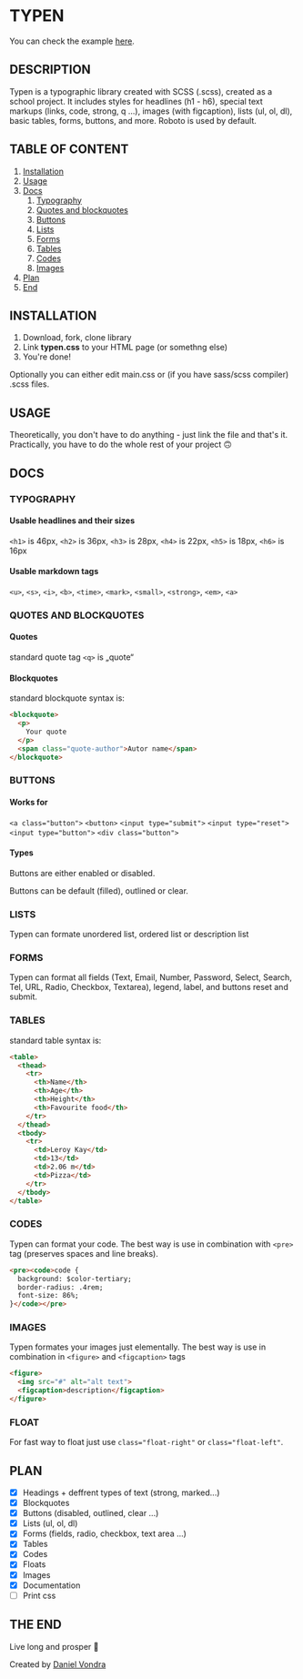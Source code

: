 # TYPEN

You can check the example [here](https://crasty01.github.io/typen/).

## DESCRIPTION

Typen is a typographic library created with SCSS (.scss), created as a school project.
It includes styles for headlines (h1 - h6), special text markups (links, code, strong, q ...), images (with figcaption), lists (ul, ol, dl), basic tables, forms, buttons, and more.
Roboto is used by default.

## TABLE OF CONTENT

1. [Installation](#Installation)
2. [Usage](#Usage)
3. [Docs](#Docs)
    1. [Typography](#Typography)
    2. [Quotes and blockquotes](##quotes-and-blockquotes)
    3. [Buttons](#Buttons)
    4. [Lists](#Lists)
    5. [Forms](#Forms)
    6. [Tables](#Tables)
    7. [Codes](#Codes)
    8. [Images](#Images)
4. [Plan](#Plan)
4. [End](#End)

## INSTALLATION

1. Download, fork, clone library
2. Link **typen.css** to your HTML page (or somethng else)
3. You're done!

Optionally you can either edit main.css or (if you have sass/scss compiler) .scss files.

## USAGE

Theoretically, you don't have to do anything - just link the file and that's it. Practically, you have to do the whole rest of your project 🙃

## DOCS

### TYPOGRAPHY

#### Usable headlines and their sizes
`<h1>` is 46px, `<h2>` is 36px, `<h3>` is 28px, `<h4>` is 22px, `<h5>` is 18px, `<h6>` is 16px

#### Usable markdown tags
`<u>`, `<s>`, `<i>`, `<b>`, `<time>`, `<mark>`, `<small>`, `<strong>`, `<em>`, `<a>`

### QUOTES AND BLOCKQUOTES

#### Quotes

standard quote tag `<q>` is „quote“

#### Blockquotes

standard blockquote syntax is:

```html
<blockquote>
  <p>
    Your quote
  </p>
  <span class="quote-author">Autor name</span>
</blockquote>
```

### BUTTONS

#### Works for

`<a class="button">`
`<button>`
`<input type="submit">`
`<input type="reset">`
`<input type="button">`
`<div class="button">`

#### Types

Buttons are either enabled or disabled.

Buttons can be default (filled), outlined or clear.

### LISTS

Typen can formate unordered list, ordered list or description list

### FORMS

Typen can format all fields (Text, Email, Number, Password, Select, Search, Tel, URL, Radio, Checkbox, Textarea), legend, label, and buttons reset and submit.

### TABLES

standard table syntax is:

```html
<table>
  <thead>
    <tr>
      <th>Name</th>
      <th>Age</th>
      <th>Height</th>
      <th>Favourite food</th>
    </tr>
  </thead>
  <tbody>
    <tr>
      <td>Leroy Kay</td>
      <td>13</td>
      <td>2.06 m</td>
      <td>Pizza</td>
    </tr>
  </tbody>
</table>
```

### CODES

Typen can format your code. The best way is use in combination with `<pre>` tag (preserves spaces and line breaks).

```html
<pre><code>code {
  background: $color-tertiary;
  border-radius: .4rem;
  font-size: 86%;
}</code></pre>
```

### IMAGES

Typen formates your images just elementally. The best way is use in combination in `<figure>` and `<figcaption>` tags

```html
<figure>
  <img src="#" alt="alt text">
  <figcaption>description</figcaption>
</figure>
```

### FLOAT

For fast way to float just use `class="float-right"` or `class="float-left"`.


## PLAN

- [x] Headings + deffrent types of text (strong, marked...)
- [x] Blockquotes
- [x] Buttons (disabled, outlined, clear ...)
- [x] Lists (ul, ol, dl)
- [x] Forms (fields, radio, checkbox, text area ...)
- [x] Tables
- [x] Codes
- [x] Floats
- [x] Images
- [x] Documentation
- [ ] Print css

## THE END

Live long and prosper 🖖

Created by [Daniel Vondra](https://danielvondra.tk)
